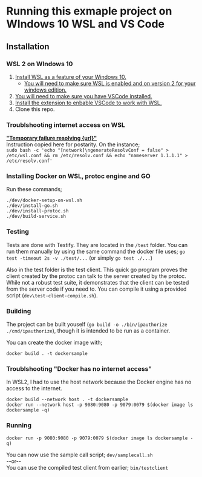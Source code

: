 # Running this exmaple project on WIndows 10 WSL and VS Code
## Installation
### WSL 2 on WIndows 10
1. [Install WSL as a feature of your Windows 10.](https://docs.microsoft.com/en-us/windows/wsl/install)
    * [You will need to make sure WSL is enabled and on version 2 for your windows edition.](https://docs.microsoft.com/en-us/windows/wsl/install#upgrade-version-from-wsl-1-to-wsl-2)
1. [You will need to make sure you have VSCode installed.](https://code.visualstudio.com/download)
1. [Install the extension to enbable VSCode to work with WSL.](https://marketplace.visualstudio.com/items?itemName=ms-vscode-remote.remote-wsl)
1. Clone this repo.

### Troublshooting internet access on WSL
**["Temporary failure resolving {url}"](https://stackoverflow.com/questions/55649015/could-not-resolve-host-github-com-only-in-windows-bash)**  
Instruction copied here for postarity. On the instance;  
`sudo bash -c 'echo "[network]\ngenerateResolvConf = false" > /etc/wsl.conf && rm /etc/resolv.conf && echo "nameserver 1.1.1.1" > /etc/resolv.conf'`  

### Installing Docker on WSL, protoc engine and GO
Run these commands;
```
./dev/docker-setup-on-wsl.sh
./dev/install-go.sh
./dev/install-protoc.sh
./dev/build-service.sh
```

### Testing
Tests are done with Testify.  They are located in the `/test` folder. You can run them manually by using the same command the docker file uses; `go test -timeout 2s -v ./test/...` (or simply `go test ./...`)

Also in the test folder is the test client.  This quick go program proves the client created by the protoc can talk to the server created by the protoc. While not a robust test suite, it demonstrates that the client can be tested from the server code if you need to. You can compile it using a provided script (`dev\test-client-compile.sh`).

### Building
The project can be built youself (`go build -o ./bin/ipauthorize ./cmd/ipauthorize`), though it is intended to be run as a container.

You can create the docker image with;
```
docker build . -t dockersample
```

### Troublshooting "Docker has no internet access"
In WSL2, I had to use the host network because the Docker engine has no access to the internet.
```
docker build --network host . -t dockersample
docker run --network host -p 9080:9080 -p 9079:0079 $(docker image ls dockersample -q)
```

### Running
```
docker run -p 9080:9080 -p 9079:0079 $(docker image ls dockersample -q)
```
You can now use the sample call script; `dev/samplecall.sh`  
--or--  
You can use the compiled test client from earlier; `bin/testclient`


